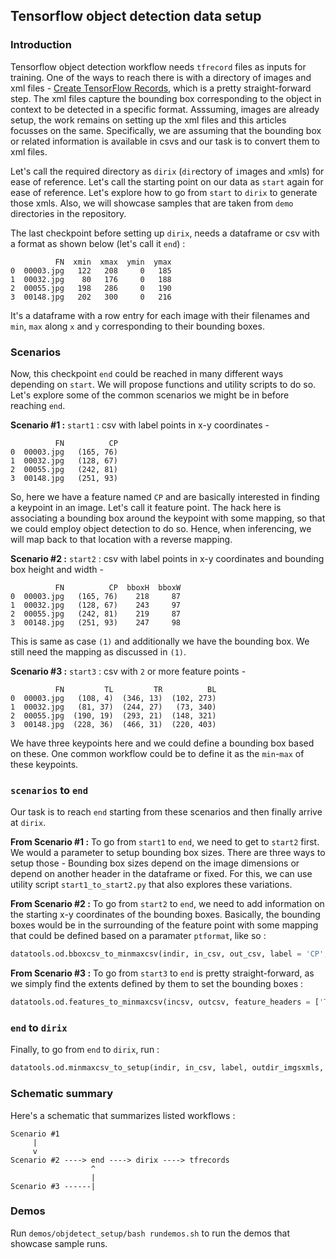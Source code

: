 ## Tensorflow object detection data setup

### Introduction

Tensorflow object detection workflow needs `tfrecord` files as inputs for training. One of the ways to reach there is with a directory of images and xml files - [Create TensorFlow Records](https://tensorflow-object-detection-api-tutorial.readthedocs.io/en/latest/training.html#convert-xml-to-record), which is a pretty straight-forward step. The xml files capture the bounding box corresponding to the object in context to be detected in a specific format. Asssuming, images are already setup, the work remains on setting up the xml files and this articles focusses on the same. Specifically, we are assuming that the bounding box or related information is available in csvs and our task is to convert them to xml files.

Let's call the required directory as `dirix` (`dir`ectory of `i`mages and `x`mls) for ease of reference. Let's call the starting point on our data as `start` again for ease of reference.  Let's explore how to go from `start` to `dirix` to generate those xmls. Also, we will showcase samples that are taken from `demo` directories in the repository.

The last checkpoint before setting up `dirix`, needs a dataframe or csv with a format as shown below (let's call it `end`) :

```
          FN  xmin  xmax  ymin  ymax
0  00003.jpg   122   208     0   185
1  00032.jpg    80   176     0   188
2  00055.jpg   198   286     0   190
3  00148.jpg   202   300     0   216

```

It's a dataframe with a row entry for each image with their filenames and `min`, `max` along `x` and `y` corresponding to their bounding boxes.

### Scenarios

Now, this checkpoint `end` could be reached in many different ways depending on `start`. We will propose functions and utility scripts to do so. Let's explore some of the common scenarios we might be in before reaching `end`.

**Scenario #1 :**  `start1` : csv with label points in x-y coordinates -

```
          FN          CP
0  00003.jpg   (165, 76)
1  00032.jpg   (128, 67)
2  00055.jpg   (242, 81)
3  00148.jpg   (251, 93)
```

So, here we have a feature named `CP` and are basically interested in finding a keypoint in an image. Let's call it feature point. The hack here is associating a bounding box around the keypoint with some mapping, so that we could employ object detection to do so. Hence, when inferencing, we will map back to that location with a reverse mapping.

**Scenario #2 :**  `start2` : csv with label points in x-y coordinates and bounding box height and width -

```
          FN          CP  bboxH  bboxW
0  00003.jpg   (165, 76)    218     87
1  00032.jpg   (128, 67)    243     97
2  00055.jpg   (242, 81)    219     87
3  00148.jpg   (251, 93)    247     98
```

This is same as case `(1)` and additionally we have the bounding box. We still need the mapping as discussed in `(1)`.

**Scenario #3 :** `start3` : csv with `2` or more feature points -

```
          FN         TL         TR          BL
0  00003.jpg   (108, 4)  (346, 13)  (102, 273)
1  00032.jpg   (81, 37)  (244, 27)   (73, 340)
2  00055.jpg  (190, 19)  (293, 21)  (148, 321)
3  00148.jpg  (228, 36)  (466, 31)  (220, 403)
```

We have three keypoints here and we could define a bounding box based on these. One common workflow could be to define it as the `min`-`max` of these keypoints.

### `scenarios` to `end`

Our task is to reach `end` starting from these scenarios and then finally arrive at `dirix`.

**From Scenario #1 :** To go from `start1` to `end`, we need to get to `start2` first. We would a parameter to setup bounding box sizes. There are three ways to setup those - Bounding box sizes depend on the image dimensions or depend on another header in the dataframe or fixed. For this, we can use  utility script `start1_to_start2.py` that also explores these variations.

**From Scenario #2 :** To go from `start2` to `end`,  we need to add information on the starting x-y coordinates of the bounding boxes. Basically, the bounding boxes would be in the surrounding of the feature point with some mapping that could be defined based on a paramater `ptformat`, like so :
```python
datatools.od.bboxcsv_to_minmaxcsv(indir, in_csv, out_csv, label = 'CP', ptformat = 'Center')
```

**From Scenario #3 :** To go from `start3` to `end` is pretty straight-forward, as we simply find the extents defined by them to set the bounding boxes :

```python
datatools.od.features_to_minmaxcsv(incsv, outcsv, feature_headers = ['TL', 'TR', 'BL'])

```

### `end` to `dirix`
Finally, to go from `end` to `dirix`,  run :

```python
datatools.od.minmaxcsv_to_setup(indir, in_csv, label, outdir_imgsxmls, outdir_debug)
```

### Schematic summary

Here's a schematic that summarizes listed workflows :

```
Scenario #1
     |
     v
Scenario #2 ----> end ----> dirix ----> tfrecords
                  ^
                  |  
Scenario #3 ------|
```

### Demos

Run `demos/objdetect_setup/bash rundemos.sh` to run the demos that showcase sample runs.
